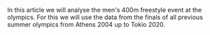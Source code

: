 In this article we will analyse the men's 400m freestyle event at the olympics. For this we will use the data from the finals of all previous summer olympics from Athens 2004 up to Tokio 2020. 